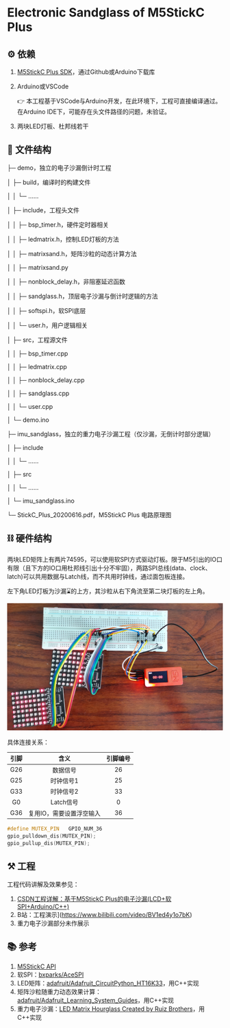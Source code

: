 # Electronic Sandglass of M5StickC Plus

## ⚙️ 依赖

1. [M5StickC Plus SDK](https://github.com/m5stack/M5StickC-Plus)，通过Github或Arduino下载库
2. Arduino或VSCode

   👉 本工程基于VSCode与Arduino开发，在此环境下，工程可直接编译通过。在Arduino IDE下，可能存在头文件路径的问题，未验证。
3. 两块LED灯板、杜邦线若干

## 📄 文件结构

├─ demo，独立的电子沙漏倒计时工程

│	├─ build，编译时的构建文件

│	│	└─ ……

│	├─ include，工程头文件

│	│	├─ bsp_timer.h，硬件定时器相关

│	│	├─ ledmatrix.h，控制LED灯板的方法

│	│	├─ matrixsand.h，矩阵沙粒的动态计算方法

│	│	├─ matrixsand.py

│	│	├─ nonblock_delay.h，非阻塞延迟函数

│	│	├─ sandglass.h，顶层电子沙漏与倒计时逻辑的方法

│	│	├─ softspi.h，软SPI底层

│	│	└─ user.h，用户逻辑相关

│	├─ src，工程源文件

│	│	├─ bsp_timer.cpp

│	│	├─ ledmatrix.cpp

│	│	├─ nonblock_delay.cpp

│	│	├─ sandglass.cpp

│	│	└─ user.cpp

│	└─ demo.ino

├─ imu_sandglass，独立的重力电子沙漏工程（仅沙漏，无倒计时部分逻辑）

│	├─ include

│	│	└─ ……

│	├─ src

│	│	└─ ……

│	└─ imu_sandglass.ino

└─ StickC_Plus_20200616.pdf，M5StickC Plus 电路原理图

## ⛓️ 硬件结构

两块LED矩阵上有两片74595，可以使用软SPI方式驱动灯板。限于M5引出的IO口有限（且下方的IO口用杜邦线引出十分不牢固），两路SPI总线(data、clock、latch)可以共用数据与Latch线，而不共用时钟线，通过面包板连接。

左下角LED灯板为沙漏⌛的上方，其沙粒从右下角流至第二块灯板的左上角。

<img src="./img/IMG_20220812_103655.jpg" alt="硬件结构图" style="zoom:80%;" />

具体连接关系：

| 引脚 |           含义           | 引脚编号 |
| :--: | :----------------------: | :------: |
| G26 |         数据信号         |    26    |
| G25 |        时钟信号1        |    25    |
| G33 |        时钟信号2        |    33    |
|  G0  |        Latch信号        |    0    |
| G36 | 复用IO，需要设置浮空输入 |    36    |

```c++
#define MUTEX_PIN	GPIO_NUM_36
gpio_pulldown_dis(MUTEX_PIN);
gpio_pullup_dis(MUTEX_PIN);
```

## ⚒️ 工程

工程代码讲解及效果参见：

1. [CSDN工程详解：基于M5StickC Plus的电子沙漏(LCD+软SPI+Arduino/C++)](https://blog.csdn.net/weixin_46422143/article/details/126303016)
2. B站：工程演示](https://www.bilibili.com/video/BV1ed4y1o7bK)
3. 重力电子沙漏部分未作展示

## 📚 参考

1. [M5StickC API](https://docs.m5stack.com/zh_CN/api/stickc/system_m5stickc)
2. 软SPI：[bxparks/AceSPI](https://github.com/bxparks/AceSPI)
3. LED矩阵：[adafruit/Adafruit_CircuitPython_HT16K33](https://github.com/adafruit/Adafruit_CircuitPython_HT16K33)，用C++实现
4. 矩阵沙粒随重力动态效果计算：[adafruit/Adafruit_Learning_System_Guides](https://github.com/adafruit/Adafruit_Learning_System_Guides/blob/main/CircuitPython_LED_Sand_Hourglass/matrixsand.py)，用C++实现
5. 重力电子沙漏：[LED Matrix Hourglass Created by Ruiz Brothers](https://cdn-learn.adafruit.com/downloads/pdf/led-matrix-hourglass.pdf?timestamp=1594177461)，用C++实现
